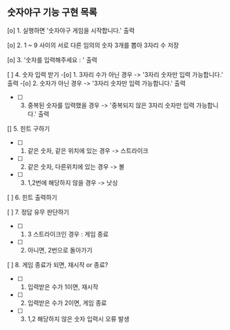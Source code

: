 ## 숫자야구 기능 구현 목록

[o] 1. 실행하면 '숫자야구 게임을 시작합니다.' 출력

[o] 2. 1 ~ 9 사이의 서로 다른 임의의 숫자 3개를 뽑아 3자리 수 저장

[o] 3. '숫자를 입력해주세요 : ' 출력

[ ] 4. 숫자 입력 받기
   -[o] 1. 3자리 수가 아닌 경우 -> '3자리 숫자만 입력 가능합니다.' 출력
   -[o] 2. 숫자가 아닌 경우 -> '3자리 숫자만 입력 가능합니다.' 출력
   -[ ] 3. 중복된 숫자를 입력했을 경우 -> '중복되지 않은 3자리 숫자만 입력 가능합니다.' 출력

[]  5.  힌트 구하기
   -[ ] 1. 같은 숫자, 같은 위치에 있는 경우 -> 스트라이크
   -[ ] 2. 같은 숫자, 다른위치에 있는 경우 -> 볼
   -[ ] 3. 1,2번에 해당하지 않을 경우 -> 낫싱

[ ] 6. 힌트 출력하기

[ ] 7. 정답 유무 판단하기
   -[ ] 1. 3 스트라이크인 경우 : 게임 종료
   -[ ] 2. 아니면, 2번으로 돌아가기

[ ] 8. 게임 종료가 되면, 재시작 or 종료?
   -[ ] 1. 입력받은 수가 1이면, 재시작
   -[ ] 2. 입력받은 수가 2이면, 게임 종료
   -[ ] 3. 1,2 해당하지 않은 숫자 입력시 오류 발생
